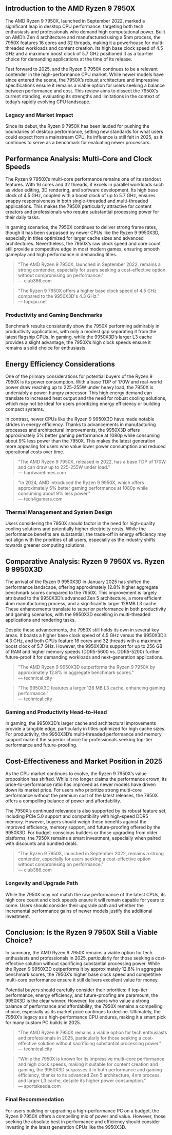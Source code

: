 ## Introduction to the AMD Ryzen 9 7950X

The AMD Ryzen 9 7950X, launched in September 2022, marked a significant leap in desktop CPU performance, targeting both tech enthusiasts and professionals who demand high computational power. Built on AMD’s Zen 4 architecture and manufactured using a 5nm process, the 7950X features 16 cores and 32 threads, making it a powerhouse for multi-threaded workloads and content creation. Its high base clock speed of 4.5 GHz and a maximum boost clock of 5.7 GHz positioned it as a top-tier choice for demanding applications at the time of its release.

Fast forward to 2025, and the Ryzen 9 7950X continues to be a relevant contender in the high-performance CPU market. While newer models have since entered the scene, the 7950X’s robust architecture and impressive specifications ensure it remains a viable option for users seeking a balance between performance and cost. This review aims to dissect the 7950X’s current standing, evaluating its strengths and limitations in the context of today’s rapidly evolving CPU landscape.

### Legacy and Market Impact

Since its debut, the Ryzen 9 7950X has been lauded for pushing the boundaries of desktop performance, setting new standards for what users could expect from a mainstream CPU. Its influence is still felt in 2025, as it continues to serve as a benchmark for evaluating newer processors.

## Performance Analysis: Multi-Core and Clock Speeds

The Ryzen 9 7950X’s multi-core performance remains one of its standout features. With 16 cores and 32 threads, it excels in parallel workloads such as video editing, 3D rendering, and software development. Its high base clock of 4.5 GHz, coupled with a boost clock of up to 5.7 GHz, ensures snappy responsiveness in both single-threaded and multi-threaded applications. This makes the 7950X particularly attractive for content creators and professionals who require substantial processing power for their daily tasks.

In gaming scenarios, the 7950X continues to deliver strong frame rates, though it has been surpassed by newer CPUs like the Ryzen 9 9950X3D, especially in titles optimized for larger cache sizes and advanced architectures. Nevertheless, the 7950X’s raw clock speed and core count still provide a competitive edge in most modern games, ensuring smooth gameplay and high performance in demanding titles.

> "The AMD Ryzen 9 7950X, launched in September 2022, remains a strong contender, especially for users seeking a cost-effective option without compromising on performance."  
> — club386.com

> "The Ryzen 9 7950X offers a higher base clock speed of 4.5 GHz compared to the 9950X3D's 4.3 GHz."  
> — topcpu.net

### Productivity and Gaming Benchmarks

Benchmark results consistently show the 7950X performing admirably in productivity applications, with only a modest gap separating it from the latest flagship CPUs. In gaming, while the 9950X3D’s larger L3 cache provides a slight advantage, the 7950X’s high clock speeds ensure it remains a solid choice for enthusiasts.

## Energy Efficiency Considerations

One of the primary considerations for potential buyers of the Ryzen 9 7950X is its power consumption. With a base TDP of 170W and real-world power draw reaching up to 225-255W under heavy load, the 7950X is undeniably a power-hungry processor. This high energy demand can translate to increased heat output and the need for robust cooling solutions, which may not be ideal for users prioritizing energy efficiency or building compact systems.

In contrast, newer CPUs like the Ryzen 9 9950X3D have made notable strides in energy efficiency. Thanks to advancements in manufacturing processes and architectural improvements, the 9950X3D offers approximately 5% better gaming performance at 1080p while consuming about 9% less power than the 7950X. This makes the latest generation more appealing for users who value lower power consumption and reduced operational costs over time.

> "The AMD Ryzen 9 7950X, released in 2022, has a base TDP of 170W and can draw up to 225-255W under load."  
> — hardwaretimes.com

> "In 2024, AMD introduced the Ryzen 9 9950X, which offers approximately 5% better gaming performance at 1080p while consuming about 9% less power."  
> — tech4gamers.com

### Thermal Management and System Design

Users considering the 7950X should factor in the need for high-quality cooling solutions and potentially higher electricity costs. While the performance benefits are substantial, the trade-off in energy efficiency may not align with the priorities of all users, especially as the industry shifts towards greener computing solutions.

## Comparative Analysis: Ryzen 9 7950X vs. Ryzen 9 9950X3D

The arrival of the Ryzen 9 9950X3D in January 2025 has shifted the performance landscape, offering approximately 12.8% higher aggregate benchmark scores compared to the 7950X. This improvement is largely attributed to the 9950X3D’s advanced Zen 5 architecture, a more efficient 4nm manufacturing process, and a significantly larger 128MB L3 cache. These enhancements translate to superior performance in both productivity and gaming scenarios, with the 9950X3D excelling in multi-threaded applications and rendering tasks.

Despite these advancements, the 7950X still holds its own in several key areas. It boasts a higher base clock speed of 4.5 GHz versus the 9950X3D’s 4.3 GHz, and both CPUs feature 16 cores and 32 threads with a maximum boost clock of 5.7 GHz. However, the 9950X3D’s support for up to 256 GB of RAM and higher memory speeds (DDR5-5600 vs. DDR5-5200) further future-proof it for demanding workloads and next-generation applications.

> "The AMD Ryzen 9 9950X3D outperforms the Ryzen 9 7950X by approximately 12.8% in aggregate benchmark scores."  
> — technical.city

> "The 9950X3D features a larger 128 MB L3 cache, enhancing gaming performance."  
> — technical.city

### Gaming and Productivity Head-to-Head

In gaming, the 9950X3D’s larger cache and architectural improvements provide a tangible edge, particularly in titles optimized for high cache sizes. For productivity, the 9950X3D’s multi-threaded performance and memory support make it the superior choice for professionals seeking top-tier performance and future-proofing.

## Cost-Effectiveness and Market Position in 2025

As the CPU market continues to evolve, the Ryzen 9 7950X’s value proposition has shifted. While it no longer claims the performance crown, its price-to-performance ratio has improved as newer models have driven down its market price. For users who prioritize strong multi-core performance without the premium cost of the latest releases, the 7950X offers a compelling balance of power and affordability.

The 7950X’s continued relevance is also supported by its robust feature set, including PCIe 5.0 support and compatibility with high-speed DDR5 memory. However, buyers should weigh these benefits against the improved efficiency, memory support, and future-proofing offered by the 9950X3D. For budget-conscious builders or those upgrading from older platforms, the 7950X remains a smart investment, especially when paired with discounts and bundled deals.

> "The Ryzen 9 7950X, launched in September 2022, remains a strong contender, especially for users seeking a cost-effective option without compromising on performance."  
> — club386.com

### Longevity and Upgrade Path

While the 7950X may not match the raw performance of the latest CPUs, its high core count and clock speeds ensure it will remain capable for years to come. Users should consider their upgrade path and whether the incremental performance gains of newer models justify the additional investment.

## Conclusion: Is the Ryzen 9 7950X Still a Viable Choice?

In summary, the AMD Ryzen 9 7950X remains a viable option for tech enthusiasts and professionals in 2025, particularly for those seeking a cost-effective solution without sacrificing substantial processing power. While the Ryzen 9 9950X3D outperforms it by approximately 12.8% in aggregate benchmark scores, the 7950X’s higher base clock speed and competitive multi-core performance ensure it still delivers excellent value for money.

Potential buyers should carefully consider their priorities: if top-tier performance, energy efficiency, and future-proofing are paramount, the 9950X3D is the clear winner. However, for users who value a strong balance of performance and affordability, the 7950X remains a compelling choice, especially as its market price continues to decline. Ultimately, the 7950X’s legacy as a high-performance CPU endures, making it a smart pick for many custom PC builds in 2025.

> "The AMD Ryzen 9 7950X remains a viable option for tech enthusiasts and professionals in 2025, particularly for those seeking a cost-effective solution without sacrificing substantial processing power."  
> — technical.city

> "While the 7950X is known for its impressive multi-core performance and high clock speeds, making it suitable for content creation and gaming, the 9950X3D surpasses it in both performance and gaming efficiency, thanks to its advanced Zen 5 architecture, 4nm process, and larger L3 cache, despite its higher power consumption."  
> — sportskeeda.com

### Final Recommendation

For users building or upgrading a high-performance PC on a budget, the Ryzen 9 7950X offers a compelling mix of power and value. However, those seeking the absolute best in performance and efficiency should consider investing in the latest generation CPUs like the 9950X3D.
